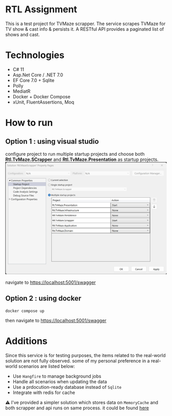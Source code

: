 # RTL Assignment
This is a test project for TVMaze scrapper. 
The service scrapes TVMaze for TV show & cast info & persists it. A RESTful API provides a paginated list of shows and cast. 

# Technologies
- C# 11
- Asp.Net Core / .NET 7.0
- EF Core 7.0 + Sqlite
- Polly
- MediatR 
- Docker + Docker Compose
- xUnit, FluentAssertions, Moq 

# How to run

## Option 1 : using visual studio

configure project to run multiple startup projects
and choose both **Rtl.TvMaze.SCrapper** and  **Rtl.TvMaze.Presentation** as startup projects.
![](/docs/startup.png)

navigate to [https://localhost:5001/swagger](https://localhost:5001/swagger/index.html)

## Option 2 : using docker

```
docker compose up
```
then 
navigate to [https://localhost:5001/swagger](https://localhost:5001/swagger/index.html)

# Additions

Since this service is for testing purposes, the items related to the real-world solution are not fully observed.
some of my personal preference in a real-world scenarios are listed below:
 - Use `Hangfire`  to manage background jobs 
 - Handle all scenarios when updating the data
 - Use a prdocution-ready database instead of `Sqlite`
 - Integrate with redis for cache 


⚠️ I've provided a simpler solution which stores data on `MemoryCache`
and both scrapper and api runs on same process.
it could be found [here](https://github.com/1saeedsalehi/rtl-assignment/tree/7fbbaf1a8b8b4918df5748620b10aab64da875ea)
